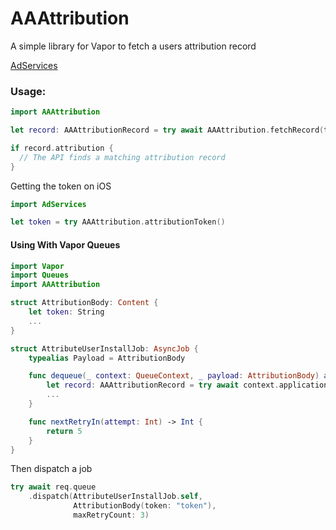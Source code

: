 # AAAttribution
A simple library for Vapor to fetch a users attribution record

[AdServices](https://developer.apple.com/documentation/ad_services)

### Usage:

```swift
import AAAttribution

let record: AAAttributionRecord = try await AAAttribution.fetchRecord(token, client: req.client)

if record.attribution {
  // The API finds a matching attribution record
}

```

Getting the token on iOS
```swift
import AdServices

let token = try AAAttribution.attributionToken()
```



#### Using With Vapor Queues


```swift
import Vapor
import Queues
import AAAttribution

struct AttributionBody: Content {
    let token: String
    ...
}

struct AttributeUserInstallJob: AsyncJob {
    typealias Payload = AttributionBody

    func dequeue(_ context: QueueContext, _ payload: AttributionBody) async throws {
        let record: AAAttributionRecord = try await context.application.attribution.fetchRecord(_ token: String)
        ...
    }

    func nextRetryIn(attempt: Int) -> Int {
        return 5
    }
}
```

Then dispatch a job

```swift
try await req.queue
    .dispatch(AttributeUserInstallJob.self,
              AttributionBody(token: "token"),
              maxRetryCount: 3)
```
